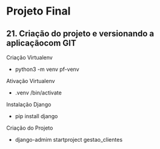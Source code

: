 <h1>Projeto Final</h1>

<h2>21. Criação do projeto e versionando a aplicaçãocom GIT</h2>

<p>Criação Virtualenv</p>

<ul>
<li>python3 -m venv pf-venv</li>
</ul>

<p>Ativação Virtualenv</p>

<ul>
<li>.venv /bin/activate</li>
</ul>

<p>Instalação Django</p>

<ul>
<li>pip install django</li>
</ul>

<p>Criação do Projeto</p>

<ul>
<li>django-admim startproject gestao_clientes</li>
</ul>